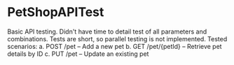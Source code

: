# PetShopAPITest
Basic API testing. Didn't have time to detail test of all parameters and combinations.
Tests are short, so parallel testing is not implemented.
Tested scenarios:
a.	POST /pet – Add a new pet
b.	GET /pet/{petId} – Retrieve pet details by ID
c.	PUT /pet – Update an existing pet

